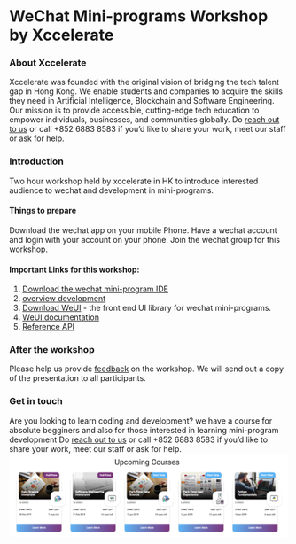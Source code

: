 # WeChat Mini-programs Workshop by Xccelerate

### About Xccelerate
Xccelerate was founded with the original vision of bridging the tech talent gap in Hong Kong. 
We enable students and companies to acquire the skills they need in Artificial Intelligence, Blockchain and Software Engineering. 
Our mission is to provide accessible, cutting-edge tech education to empower individuals, businesses, and communities globally. 
Do [reach out to us](https://xccelerate.co) or call +852 6883 8583 if you’d like to share your work, meet our staff or ask for help. 

### Introduction
Two hour workshop held by xccelerate in HK to introduce interested audience to wechat and development in mini-programs. 

#### Things to prepare
Download the wechat app on your mobile Phone. Have a wechat account and login with your account on your phone. Join the wechat group for this workshop.  

#### Important Links for this workshop: 
1. [Download the wechat mini-program IDE](https://developers.weixin.qq.com/miniprogram/dev/devtools/download.html) 
2. [overview development  ](https://developers.weixin.qq.com/miniprogram/en/dev/index.html)
3. [Download WeUI](https://github.com/Tencent/weui-wxss)  - the front end UI library for wechat mini-programs. 
4. [WeUI documentation](https://github.com/Tencent/weui/wiki)
5. [Reference API](https://developers.weixin.qq.com/miniprogram/dev/api/)


### After the workshop
Please help us provide [feedback](https://docs.google.com/forms/d/e/1FAIpQLSc8lQ0Oi0fFf5mazpal4eQXKCuvBODaEbvzluy7_QXYp6-g9A/viewform) on the workshop.
We will send out a copy of the presentation to all participants. 

### Get in touch
Are you looking to learn coding and development? we have a course for absolute begginers and also for those interested in learning mini-program development Do [reach out to us](https://xccelerate.co) or call +852 6883 8583 if you’d like to share your work, meet our staff or ask for help. 
![Courses](courses.png)
